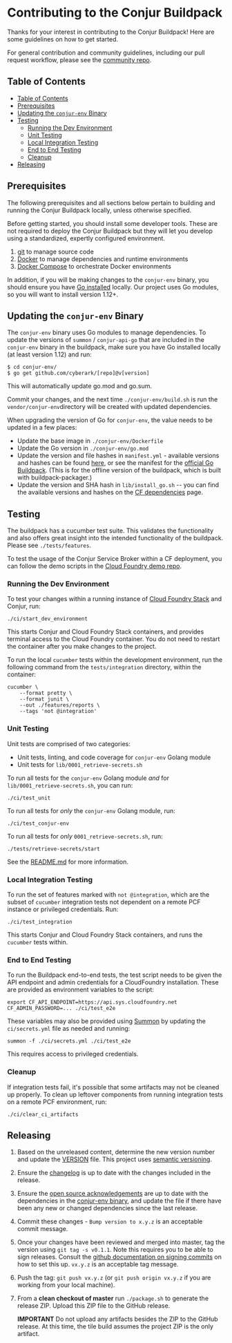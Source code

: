 # Contributing to the Conjur Buildpack

Thanks for your interest in contributing to the Conjur Buildpack! Here
are some guidelines on how to get started.

For general contribution and community guidelines, including our
pull request workflow, please see the [community repo](https://github.com/cyberark/community).

## Table of Contents

* [Table of Contents](#table-of-contents)
* [Prerequisites](#prerequisites)
* [Updating the `conjur-env` Binary](#updating-the-conjur-env-binary)
* [Testing](#testing)
  + [Running the Dev Environment](#running-the-dev-environment)
  + [Unit Testing](#unit-testing)
  + [Local Integration Testing](#local-integration-testing)
  + [End to End Testing](#end-to-end-testing)
  + [Cleanup](#cleanup)
* [Releasing](#releasing)

<!--
Table of contents generated with markdown-toc
http://ecotrust-canada.github.io/markdown-toc/
-->

## Prerequisites

The following prerequisites and all sections below pertain to building and running the Conjur Buildpack locally,
unless otherwise specified.

Before getting started, you should install some developer tools. These are not required to deploy the Conjur Buildpack but they will let you develop using a standardized, expertly configured environment.

1. [git][get-git] to manage source code
2. [Docker][get-docker] to manage dependencies and runtime environments
3. [Docker Compose][get-docker-compose] to orchestrate Docker environments

[get-docker]: https://docs.docker.com/engine/installation
[get-git]: https://git-scm.com/downloads
[get-docker-compose]: https://docs.docker.com/compose/install

In addition, if you will be making changes to the `conjur-env` binary, you should
ensure you have [Go installed](https://golang.org/doc/install#install) locally.
Our project uses Go modules, so you will want to install version 1.12+.

## Updating the `conjur-env` Binary

The `conjur-env` binary uses Go modules to manage dependencies.
To update the versions of `summon` / `conjur-api-go`
that are included in the `conjur-env` binary in the buildpack,
make sure you have Go installed locally (at least version 1.12) and run:

```
$ cd conjur-env/
$ go get github.com/cyberark/[repo]@v[version]
```

This will automatically update go.mod and go.sum.

Commit your changes, and the next time `./conjur-env/build.sh` is run the
`vendor/conjur-env`directory will be created with updated dependencies.

When upgrading the version of Go for `conjur-env`, the value needs to be updated
in a few places:

* Update the base image in `./conjur-env/Dockerfile`
* Update the Go version in `./conjur-env/go.mod`
* Update the version and file hashes in `manifest.yml` - available versions and
  hashes can be found [here][buildpacks], or see the manifest for the
  [official Go Buildpack][go-buildpack]. (This is for the offline version of
  the buildpack, which is built with buildpack-packager.)
* Update the version and SHA hash in `lib/install_go.sh` -- you can
  find the available versions and hashes on the [CF dependencies][deps] page.

[buildpacks]: https://buildpacks.cloudfoundry.org/#/buildpacks/
[go-buildpack]: https://github.com/cloudfoundry/go-buildpack/blob/master/manifest.yml
[deps]: https://buildpacks.cloudfoundry.org/#/dependencies

## Testing

The buildpack has a cucumber test suite. This validates the functionality and
also offers great insight into the intended functionality of the buildpack.
Please see `./tests/features`.

To test the usage of the Conjur Service Broker within a CF deployment, you can
follow the demo scripts in the [Cloud Foundry demo repo](https://github.com/conjurinc/cloudfoundry-conjur-demo).

### Running the Dev Environment

To test your changes within a running instance of [Cloud Foundry Stack](https://docs.cloudfoundry.org/devguide/deploy-apps/stacks.html)
and Conjur, run:

```shell script
./ci/start_dev_environment
```

This starts Conjur and Cloud Foundry Stack containers, and provides terminal
access to the Cloud Foundry container. You do not need to restart the container
after you make changes to the project.

To run the local `cucumber` tests within the development environment, run the following 
command from the `tests/integration` directory, within the container:

```shell script
cucumber \
    --format pretty \
    --format junit \
    --out ./features/reports \
    --tags 'not @integration'
```

### Unit Testing

Unit tests are comprised of two categories:

- Unit tests, linting, and code coverage for `conjur-env` Golang module
- Unit tests for `lib/0001_retrieve-secrets.sh`

To run all tests for the `conjur-env` Golang module *and* for
`lib/0001_retrieve-secrets.sh`, you can run:

```shell script
./ci/test_unit
```

To run all tests for _only_ the `conjur-env` Golang module, run:

```shell script
./ci/test_conjur-env
```

To run all tests for _only_ `0001_retrieve-secrets.sh`, run:

```shell script
./tests/retrieve-secrets/start
```

See the [README.md](tests/retrieve-secrets/README.md) for more information.

### Local Integration Testing

To run the set of features marked with `not @integration`,
which are the subset of `cucumber` integration tests not dependent
on a remote PCF instance or privileged credentials. Run:

```shell script
./ci/test_integration
```

This starts Conjur and Cloud Foundry Stack containers, and 
runs the `cucumber` tests within. 

### End to End Testing

To run the Buildpack end-to-end tests, the test script needs to be given the API
endpoint and admin credentials for a CloudFoundry installation.
These are provided as environment variables to the script:

```shell script
export CF_API_ENDPOINT=https://api.sys.cloudfoundry.net
CF_ADMIN_PASSWORD=... ./ci/test_e2e
```

These variables may also be provided using [Summon](https://cyberark.github.io/summon/)
by updating the `ci/secrets.yml` file as needed and running:

```shell script
summon -f ./ci/secrets.yml ./ci/test_e2e
```

This requires access to privileged credentials.

### Cleanup

If integration tests fail, it's possible that some artifacts may not
be cleaned up properly. To clean up leftover components from running
integration tests on a remote PCF environment, run:

```shell script
./ci/clear_ci_artifacts
```

## Releasing

1. Based on the unreleased content, determine the new version number and update the [VERSION](VERSION) file. This project uses [semantic versioning](https://semver.org/).
1. Ensure the [changelog](CHANGELOG.md) is up to date with the changes included in the release.
1. Ensure the [open source acknowledgements](NOTICES.txt) are up to date with
   the dependencies in the [conjur-env binary](conjur-env/go.mod), and
   update the file if there have been any new or changed dependencies
   since the last release.
1. Commit these changes - `Bump version to x.y.z` is an acceptable commit message.
1. Once your changes have been reviewed and merged into master, tag the version
   using `git tag -s v0.1.1`. Note this requires you to be  able to sign releases.
   Consult the [github documentation on signing commits](https://help.github.com/articles/signing-commits-with-gpg/)
   on how to set this up. `vx.y.z` is an acceptable tag message.
1. Push the tag: `git push vx.y.z` (or `git push origin vx.y.z` if you are working
   from your local machine).
1. From a **clean checkout of master** run `./package.sh` to generate the
   release ZIP. Upload this ZIP file to the GitHub release.

   **IMPORTANT** Do not upload any artifacts besides the ZIP to the GitHub
   release. At this time, the tile build assumes the project ZIP is the only
   artifact.

